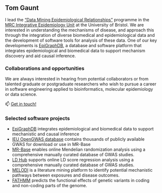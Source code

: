 ## Tom Gaunt

I lead the [“Data Mining Epidemiological Relationships”](http://www.biocompute.org.uk/) programme in the [MRC Integrative Epidemiology Unit](http://www.bristol.ac.uk/integrative-epidemiology/) at the University of Bristol. We are interested in understanding the mechanisms of disease, and approach this through the integration of diverse biomedical and epidemiological data and the development of software tools for analysis of these data. One of our key developments is [EpiGraphDB](http://epigraphdb.org/), a database and software platform that integrates epidemiological and biomedical data to support mechanism discovery and aid causal inference.

### Collaborations and opportunities

We are always interested in hearing from potential collaborators or from talented graduate or postgraduate researchers who wish to pursue a career in software engineering applied to bioinformatics, molecular epidemiology or data science. 

📫 [Get in touch!](https://www.bris.ac.uk/contact/person/getDetails?personKey=f7rKQdp39cRsRoJTnrfZieha0e3t2j)

### Selected software projects

<ul>
  <li><a href="http://www.epigraphdb.org/">EpiGraphDB</a> integrates epidemiological and biomedical data to support mechanistic and causal inference</li>
  <li><a href="https://gwas.mrcieu.ac.uk/">IEU OpenGWAS database</a> contains thousands of publicly available GWAS for download or use in MR-Base</li> 
  <li><a href="http://www.mrbase.org/">MR-Base</a> enables online Mendelian randomization analysis using a comprehensive manually curated database of GWAS studies.</li>
  <li><a href="http://ldsc.broadinstitute.org/">LD Hub</a> supports online LD score regression analysis using a comprehensive manually curated database of GWAS studies.</li>
  <li><a href="http://melodi.biocompute.org.uk/">MELODI</a> is a literature mining platform to identify potential mechanistic pathways between exposures and disease outcomes.</li>
  <li><a href="http://fathmm.biocompute.org.uk/">FATHMM</a> predicts the functional effects of genetic variants in coding and non-coding parts of the genome.</li>
</ul>

